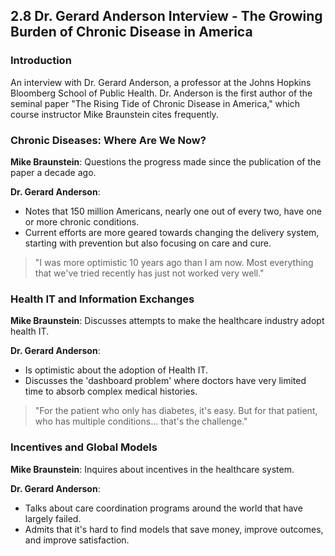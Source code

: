 ## 2.8 Dr. Gerard Anderson Interview - The Growing Burden of Chronic Disease in America

### Introduction
An interview with Dr. Gerard Anderson, a professor at the Johns Hopkins Bloomberg School of Public Health. Dr. Anderson is the first author of the seminal paper "The Rising Tide of Chronic Disease in America," which course instructor Mike Braunstein cites frequently.

### Chronic Diseases: Where Are We Now?
**Mike Braunstein**: Questions the progress made since the publication of the paper a decade ago.

**Dr. Gerard Anderson**:
- Notes that 150 million Americans, nearly one out of every two, have one or more chronic conditions.
- Current efforts are more geared towards changing the delivery system, starting with prevention but also focusing on care and cure.
  
> "I was more optimistic 10 years ago than I am now. Most everything that we've tried recently has just not worked very well."

### Health IT and Information Exchanges
**Mike Braunstein**: Discusses attempts to make the healthcare industry adopt health IT.

**Dr. Gerard Anderson**:
- Is optimistic about the adoption of Health IT.
- Discusses the 'dashboard problem' where doctors have very limited time to absorb complex medical histories.

> "For the patient who only has diabetes, it's easy. But for that patient, who has multiple conditions... that's the challenge."

### Incentives and Global Models
**Mike Braunstein**: Inquires about incentives in the healthcare system.

**Dr. Gerard Anderson**:
- Talks about care coordination programs around the world that have largely failed.
- Admits that it's hard to find models that save money, improve outcomes, and improve satisfaction.

